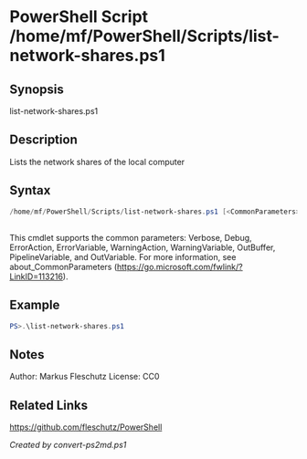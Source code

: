 # PowerShell Script /home/mf/PowerShell/Scripts/list-network-shares.ps1

## Synopsis
list-network-shares.ps1

## Description
Lists the network shares of the local computer

## Syntax
```powershell
/home/mf/PowerShell/Scripts/list-network-shares.ps1 [<CommonParameters>]
```
## <CommonParameters>
This cmdlet supports the common parameters: Verbose, Debug, ErrorAction, ErrorVariable, WarningAction, WarningVariable, OutBuffer, PipelineVariable, and OutVariable. For more information, see about_CommonParameters (https://go.microsoft.com/fwlink/?LinkID=113216).

## Example
```powershell
PS>.\list-network-shares.ps1
```


## Notes
Author:  Markus Fleschutz
License: CC0

## Related Links
https://github.com/fleschutz/PowerShell

*Created by convert-ps2md.ps1*
